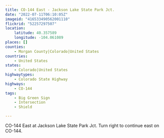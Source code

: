 ```yaml
---
title: CO-144 East - Jackson Lake State Park Jct.
date: "2022-07-11T06:10:05Z"
imageid: "416533490562001110"
flickrid: "52257297507"
location:
    latitude: 40.357589
    longitude: -104.061089
places: []
counties:
    - Morgan County|Colorado|United States
countries:
    - United States
states:
    - Colorado|United States
highwaytypes:
    - Colorado State Highway
highways:
    - CO-144
tags:
    - Big Green Sign
    - Intersection
    - Shield

---
```

CO-144 East at Jackson Lake State Park Jct.  Turn right to continue east on CO-144.
